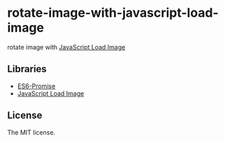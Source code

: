 # rotate-image-with-javascript-load-image

rotate image with [JavaScript Load Image](https://github.com/blueimp/JavaScript-Load-Image)

## Libraries

- [ES6-Promise](https://github.com/stefanpenner/es6-promise)
- [JavaScript Load Image](https://github.com/blueimp/JavaScript-Load-Image)

## License

The MIT license.
